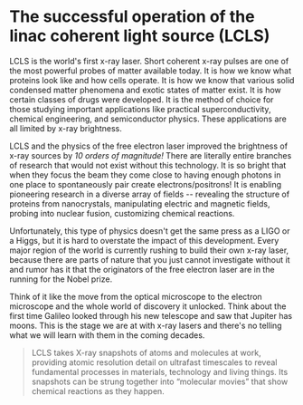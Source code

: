 # The successful operation of the linac coherent light source (LCLS)

LCLS is the world's first x-ray laser.  Short coherent x-ray pulses are one of the most powerful probes of matter available today.  It is how we know what proteins look like and how cells operate.  It is how we know that various solid condensed matter phenomena and  exotic states of matter exist.  It is how certain classes of drugs were developed.  It is the method of choice for those studying important applications like practical superconductivity, chemical engineering, and semiconductor physics.  These applications are all limited by x-ray brightness.

LCLS and the physics of the free electron laser improved the brightness of x-ray sources by *10 orders of magnitude!*  There are literally entire branches of research that would not exist without this technology.  It is so bright that when they focus the beam they come close to having enough photons in one place to spontaneously pair create electrons/positrons! It is enabling pioneering research in a diverse array of fields -- revealing the structure of proteins from nanocrystals, manipulating electric and magnetic fields, probing into nuclear fusion, customizing chemical reactions.

Unfortunately, this type of physics doesn't get the same press as a LIGO or a Higgs, but it is hard to overstate the impact of this development.  Every major region of the world is currently rushing to build their own x-ray laser, because there are parts of nature that you just cannot investigate without it and rumor has it that the originators of the free electron laser are in the running for the Nobel prize.  

Think of it like the move from the optical microscope to the electron microscope and the whole world of discovery it unlocked. Think about the first time Galileo looked through his new telescope and saw that Jupiter has moons. This is the stage we are at with x-ray lasers and there's no telling what we will learn with them in the coming decades.

> LCLS takes X-ray snapshots of atoms and molecules at work, providing atomic resolution detail on ultrafast timescales to reveal fundamental processes in materials, technology and living things. Its snapshots can be strung together into “molecular movies” that show chemical reactions as they happen.
